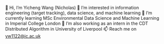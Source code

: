👋 Hi, I’m Yicheng Wang (Nicholas)
👀 I’m interested in information engineering (target tracking), data science, and machine learning
🌱 I’m currently learning MSc Environmental Data Science and Machine Learning in Imperial College London
💞️ I’m also working as an intern in the CDT Distributed Algorithm in University of Liverpool
📫 Reach me on yw1122@ic.ac.uk

<!---
edsml-530a68d9/edsml-530a68d9 is a ✨ special ✨ repository because its `README.md` (this file) appears on your GitHub profile.
You can click the Preview link to take a look at your changes.
--->
